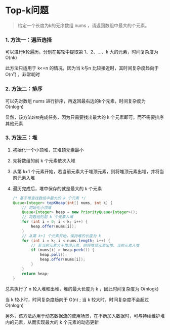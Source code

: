 # Top-k问题

> 给定一个长度为k的无序数组 nums ，请返回数组中最大的个元素。

### 1. 方法一：遍历选择

可以进行k轮遍历，分别在每轮中提取第 1、2、...、k 大的元素，时间复杂度为 O(nk)

此方法只适用于 k<=n 的情况，因为当 k与n 比较接近时，其时间复杂度趋向于 O(n²) ，非常耗时

### 2. 方法二：排序

可以先对数组 nums 进行排序，再返回最右边的k个元素，时间复杂度为 O(nlogn)

显然，该方法`超额`完成任务，因为只需要找出最大的 k 个元素即可，而不需要排序其他元素

### 3. 方法三：堆

1. 初始化一个小顶堆，其堆顶元素最小

2. 先将数组的前 k 个元素依次入堆

3. 从第 k+1 个元素开始，若当前元素大于堆顶元素，则将堆顶元素出堆，并将当前元素入堆

4. 遍历完成后，堆中保存的就是最大的 k 个元素

    ```java
    /* 基于堆查找数组中最大的 k 个元素 */
    Queue<Integer> topKHeap(int[] nums, int k) {
        // 初始化小顶堆
        Queue<Integer> heap = new PriorityQueue<Integer>();
        // 将数组的前 k 个元素入堆
        for (int i = 0; i < k; i++) {
            heap.offer(nums[i]);
        }
        // 从第 k+1 个元素开始，保持堆的长度为 k
        for (int i = k; i < nums.length; i++) {
            // 若当前元素大于堆顶元素，则将堆顶元素出堆、当前元素入堆
            if (nums[i] > heap.peek()) {
                heap.poll();
                heap.offer(nums[i]);
            }
        }
        return heap;
    }
    ```

总共执行了 n 轮入堆和出堆，堆的最大长度为 k ，因此时间复杂度为 O(nlogk)

当 k 较小时，时间复杂度趋向于 O(n) ; 当 
k 较大时，时间复杂度不会超过 O(nlogn)

另外，该方法适用于动态数据流的使用场景，在不断加入数据时，可与持续维护堆内的元素，从而实现最大的 k 个元素的动态更新